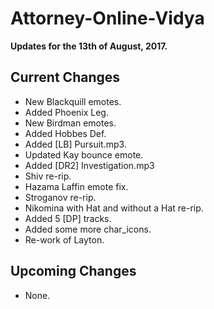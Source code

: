 # Attorney-Online-Vidya
__Updates for the 13th of August, 2017.__

## Current Changes
* New Blackquill emotes.
* Added Phoenix Leg.
* New Birdman emotes.
* Added Hobbes Def.
* Added [LB] Pursuit.mp3.
* Updated Kay bounce emote.
* Added [DR2] Investigation.mp3
* Shiv re-rip.
* Hazama Laffin emote fix.
* Stroganov re-rip.
* Nikomina with Hat and without a Hat re-rip.
* Added 5 [DP] tracks.
* Added some more char_icons.
* Re-work of Layton.

## Upcoming Changes
* None.
